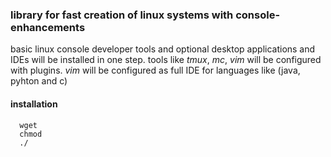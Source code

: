 ### library for fast creation of linux systems with console-enhancements

basic linux console developer tools and optional desktop applications and IDEs will be installed in one step.
tools like *tmux*, *mc*, *vim* will be configured with plugins. *vim* will be configured as full IDE for languages like (java, pyhton and c)

#### installation

~~~~~~~~~~~~~~~~~~~~~~~~~~~~~~~~~~~~~~~~~~~~~~~~~~~~~~~
  wget 
  chmod
  ./
  
